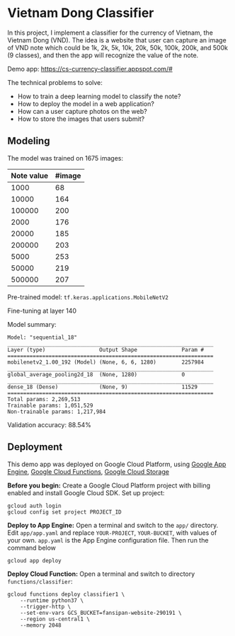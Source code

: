 # Vietnam Dong Classifier

In this project, I implement a classifier for the currency of Vietnam, the Vietnam Dong (VND). The idea is a website that user can capture an image of VND note which could be 1k, 2k, 5k, 10k, 20k, 50k, 100k, 200k, and 500k (9 classes), and then the app will recognize the value of the note.

Demo app: https://cs-currency-classifier.appspot.com/#

The technical problems to solve:
* How to train a deep learning model to classify the note?
* How to deploy the model in a web application?
* How can a user capture photos on the web?
* How to store the images that users submit?

## Modeling

The model was trained on 1675 images:

| Note value | #image |
|-|-|
| 1000 | 68|
| 10000 | 164|
| 100000 | 200|
| 2000 | 176|
| 20000 | 185|
| 200000 | 203|
| 5000 | 253|
| 50000 | 219|
| 500000 | 207|

Pre-trained model: `tf.keras.applications.MobileNetV2`

Fine-tuning at layer 140

Model summary:
```
Model: "sequential_18"
_________________________________________________________________
Layer (type)                 Output Shape              Param #   
=================================================================
mobilenetv2_1.00_192 (Model) (None, 6, 6, 1280)        2257984   
_________________________________________________________________
global_average_pooling2d_18  (None, 1280)              0         
_________________________________________________________________
dense_18 (Dense)             (None, 9)                 11529     
=================================================================
Total params: 2,269,513
Trainable params: 1,051,529
Non-trainable params: 1,217,984
```

Validation accuracy: 88.54%

## Deployment

This demo app was deployed on Google Cloud Platform, using
[Google App Engine](https://cloud.google.com/appengine/),
[Google Cloud Functions](https://cloud.google.com/functions/),
[Google Cloud Storage](https://cloud.google.com/storage/)

**Before you begin:** Create a Google Cloud Platform project with billing enabled and install Google Cloud SDK.
Set up project:

```
gcloud auth login
gcloud config set project PROJECT_ID
```

**Deploy to App Engine:**
Open a terminal and switch to the `app/` directory. Edit `app/app.yaml` and replace `YOUR-PROJECT`,
`YOUR-BUCKET`, with values of your own. `app.yaml`
is the App Engine configuration file. Then run the command below

```
gcloud app deploy
```

**Deploy Cloud Function:**
Open a terminal and switch to directory `functions/classifier`:

```
gcloud functions deploy classifier1 \
    --runtime python37 \
    --trigger-http \
    --set-env-vars GCS_BUCKET=fansipan-website-290191 \
    --region us-central1 \
    --memory 2048
```
